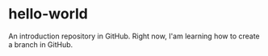 # hello-world
An introduction repository in GitHub.
Right now, I'am learning how to create a branch in GitHub.
